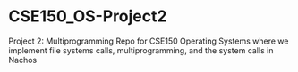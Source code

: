 # CSE150_OS-Project2
Project 2: Multiprogramming Repo for CSE150 Operating Systems where we implement file systems calls, multiprogramming, and the system calls in Nachos
